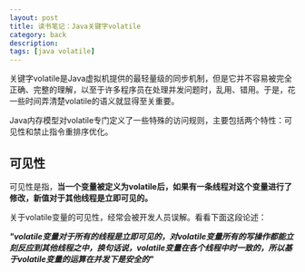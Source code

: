 ```yaml
---
layout: post
title: 读书笔记：Java关键字volatile
category: back
description:
tags: [java volatile]
---
```


关键字volatile是Java虚拟机提供的最轻量级的同步机制，但是它并不容易被完全正确、完整的理解，以至于许多程序员在处理并发问题时，乱用、错用。于是，花一些时间弄清楚volatile的语义就显得至关重要。

Java内存模型对volatile专门定义了一些特殊的访问规则，主要包括两个特性：可见性和禁止指令重排序优化。

## **可见性**

可见性是指，**当一个变量被定义为volatile后，如果有一条线程对这个变量进行了修改，新值对于其他线程是立即可见的。**

关于volatile变量的可见性，经常会被开发人员误解。看看下面这段论述：

***"volatile变量对于所有的线程是立即可见的，对volatile变量所有的写操作都能立刻反应到其他线程之中，换句话说，volatile变量在各个线程中时一致的，所以基于volatile变量的运算在并发下是安全的"***

